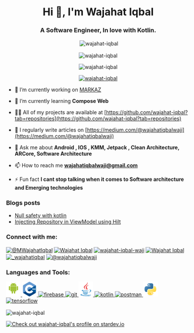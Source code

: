 <h1 align="center">Hi 👋, I'm Wajahat Iqbal</h1>
<h3 align="center">A Software Engineer, In love with Kotlin.</h3>


<p align="center">&nbsp;<img align="center" src="https://github-readme-stats.vercel.app/api?username=wajahat-iqbal&show_icons=true&locale=en" alt="wajahat-iqbal" /></p>


<p align="center"><img align="center" src="https://github-readme-stats.vercel.app/api/top-langs?username=wajahat-iqbal&show_icons=true&locale=en&layout=compact" alt="wajahat-iqbal" /></p>



<p align="center"> <img src="https://komarev.com/ghpvc/?username=wajahat-iqbal&label=Profile%20views&color=0e75b6&style=flat" alt="wajahat-iqbal" /> </p>

<p align="center"> <a href="https://github.com/ryo-ma/github-profile-trophy"><img src="https://github-profile-trophy.vercel.app/?username=wajahat-iqbal" alt="wajahat-iqbal" /></a> </p>



- 🔭 I’m currently working on [MARKAZ](https://play.google.com/store/apps/details?id=com.markaz.app)

- 🌱 I’m currently learning **Compose Web**

- 👨‍💻 All of my projects are available at [https://github.com/wajahat-iqbal?tab=repositories](https://github.com/wajahat-iqbal?tab=repositories)

- 📝 I regularly write articles on [https://medium.com/@wajahatiqbalwaji](https://medium.com/@wajahatiqbalwaji)

- 💬 Ask me about **Android , IOS , KMM, Jetpack , Clean Architecture, ARCore, Software Architecture**

- 📫 How to reach me **wajahatiqbalwaji@gmail.com**

- ⚡ Fun fact **I cant stop talking when it comes to Software architecture and Emerging technologies**

### Blogs posts
<!-- BLOG-POST-LIST:START -->
- [Null safety with kotlin](https://medium.com/@wajahatiqbalwaji/null-safety-with-kotlin-5d9515076128)
- [Injecting Repository in ViewModel using Hilt](https://medium.com/@wajahatiqbalwaji/injecting-repository-in-viewmodel-using-hilt-5a227d772fd4)
<!-- BLOG-POST-LIST:END -->
<h3 align="left">Connect with me:</h3>
<p align="left">
<a href="https://twitter.com/@MWajahatIqbal" target="blank"><img align="center" src="https://raw.githubusercontent.com/rahuldkjain/github-profile-readme-generator/master/src/images/icons/Social/twitter.svg" alt="@MWajahatIqbal" height="30" width="40" /></a>
<a href="https://www.linkedin.com/in/wajahat-iqbal-771450134/ target="blank"><img align="center" src="https://raw.githubusercontent.com/rahuldkjain/github-profile-readme-generator/master/src/images/icons/Social/linked-in-alt.svg" alt="Wajahat Iqbal" height="30" width="40" /></a>
<a href="https://stackoverflow.com/users/9322242/wajahat-iqbal-waji" target="blank"><img align="center" src="https://raw.githubusercontent.com/rahuldkjain/github-profile-readme-generator/master/src/images/icons/Social/stack-overflow.svg" alt="wajahat-iqbal-waji" height="30" width="40" /></a>
<a href="https://www.facebook.com/Wajahatiqbalwaji/" target="blank"><img align="center" src="https://raw.githubusercontent.com/rahuldkjain/github-profile-readme-generator/master/src/images/icons/Social/facebook.svg" alt="Wajahat Iqbal" height="30" width="40" /></a>
<a href="https://instagram.com/_wajahatiqbal" target="blank"><img align="center" src="https://raw.githubusercontent.com/rahuldkjain/github-profile-readme-generator/master/src/images/icons/Social/instagram.svg" alt="_wajahatiqbal" height="30" width="40" /></a>
<a href="https://medium.com/@wajahatiqbalwaji" target="blank"><img align="center" src="https://raw.githubusercontent.com/rahuldkjain/github-profile-readme-generator/master/src/images/icons/Social/medium.svg" alt="@wajahatiqbalwaji" height="30" width="40" /></a>
</p>

<h3 align="left">Languages and Tools:</h3>
<p align="left"> <a href="https://developer.android.com" target="_blank"> <img src="https://raw.githubusercontent.com/devicons/devicon/master/icons/android/android-original-wordmark.svg" alt="android" width="40" height="40"/> </a> <a href="https://www.w3schools.com/cpp/" target="_blank"> <img src="https://raw.githubusercontent.com/devicons/devicon/master/icons/cplusplus/cplusplus-original.svg" alt="cplusplus" width="40" height="40"/> </a> <a href="https://firebase.google.com/" target="_blank"> <img src="https://www.vectorlogo.zone/logos/firebase/firebase-icon.svg" alt="firebase" width="40" height="40"/> </a> <a href="https://git-scm.com/" target="_blank"> <img src="https://www.vectorlogo.zone/logos/git-scm/git-scm-icon.svg" alt="git" width="40" height="40"/> </a> <a href="https://www.java.com" target="_blank"> <img src="https://raw.githubusercontent.com/devicons/devicon/master/icons/java/java-original.svg" alt="java" width="40" height="40"/> </a> <a href="https://kotlinlang.org" target="_blank"> <img src="https://www.vectorlogo.zone/logos/kotlinlang/kotlinlang-icon.svg" alt="kotlin" width="40" height="40"/> </a> <a href="https://postman.com" target="_blank"> <img src="https://www.vectorlogo.zone/logos/getpostman/getpostman-icon.svg" alt="postman" width="40" height="40"/> </a> <a href="https://www.python.org" target="_blank"> <img src="https://raw.githubusercontent.com/devicons/devicon/master/icons/python/python-original.svg" alt="python" width="40" height="40"/> </a> <a href="https://www.tensorflow.org" target="_blank"> <img src="https://www.vectorlogo.zone/logos/tensorflow/tensorflow-icon.svg" alt="tensorflow" width="40" height="40"/> </a> </p>


<p><img align="center" src="https://github-readme-streak-stats.herokuapp.com/?user=wajahat-iqbal" alt="wajahat-iqbal" /></p>

[![Check out wajahat-iqbal's profile on stardev.io](https://stardev.io/developers/wajahat-iqbal/badge/languages/global.svg)](https://stardev.io/developers/wajahat-iqbal)
